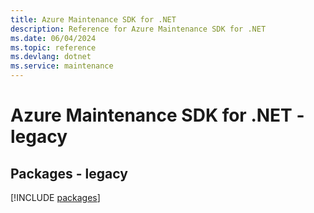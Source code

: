 ```yaml
---
title: Azure Maintenance SDK for .NET
description: Reference for Azure Maintenance SDK for .NET
ms.date: 06/04/2024
ms.topic: reference
ms.devlang: dotnet
ms.service: maintenance
---
```

# Azure Maintenance SDK for .NET - legacy
## Packages - legacy
[!INCLUDE [packages](maintenance-index.md)]